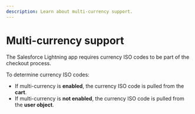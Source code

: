 ```yaml
---
description: Learn about multi-currency support.
---
```


# Multi-currency support

The Salesforce Lightning app requires currency ISO codes to be part of the checkout process.

To determine currency ISO codes:

* If multi-currency is **enabled**, the currency ISO code is pulled from the **cart**.
* If multi-currency is **not enabled**, the currency ISO code is pulled from the **user object**.
